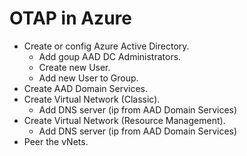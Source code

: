 # OTAP in Azure

- Create or config Azure Active Directory.
    - Add goup AAD DC Administrators.
    - Create new User.
    - Add new User to Group.    
- Create AAD Domain Services.
- Create Virtual Network (Classic).
    - Add DNS server (ip from AAD Domain Services)
- Create Virtual Network (Resource Management).
    - Add DNS server (ip from AAD Domain Services)
- Peer the vNets.
